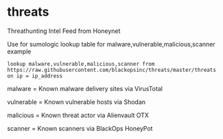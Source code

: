 # threats

Threathunting Intel Feed from Honeynet

Use for sumologic lookup table for malware,vulnerable,malicious,scanner example

```lookup malware,vulnerable,malicious,scanner from https://raw.githubusercontent.com/blackopsinc/threats/master/threats on ip = ip_address```

malware = Known malware delivery sites via VirusTotal

vulnerable = Known vulnerable hosts via Shodan

malicious = Known threat actor via Alienvault OTX

scanner = Known scanners via BlackOps HoneyPot
